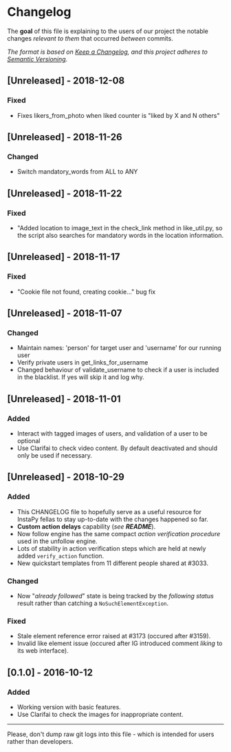 # Changelog
The **goal** of this file is explaining to the users of our project the notable changes _relevant to them_ that occurred _between_ commits.

_The format is based on [Keep a Changelog](https://keepachangelog.com/en/1.0.0/), and this project adheres to [Semantic Versioning](https://semver.org/spec/v2.0.0.html)_.

## [Unreleased] - 2018-12-08
### Fixed
- Fixes likers_from_photo when liked counter is "liked by X and N others"

## [Unreleased] - 2018-11-26
### Changed
- Switch mandatory_words from ALL to ANY

## [Unreleased] - 2018-11-22
### Fixed
- "Added location to image_text in the check_link method in like_util.py, so the script also searches for mandatory words in the location information.

## [Unreleased] - 2018-11-17
### Fixed
- "Cookie file not found, creating cookie..." bug fix

## [Unreleased] - 2018-11-07
### Changed
- Maintain names: 'person' for target user and 'username' for our running user
- Verify private users in get_links_for_username
- Changed behaviour of validate_username to check if a user is included in the blacklist. If yes will skip it and log why.


## [Unreleased] - 2018-11-01
### Added
- Interact with tagged images of users, and validation of a user to be optional
- Use Clarifai to check video content. By default deactivated and should only be used if necessary.

## [Unreleased] - 2018-10-29
### Added
- This CHANGELOG file to hopefully serve as a useful resource for InstaPy fellas to stay up-to-date with the changes happened so far.
- **Custom action delays** capability (_see **README**_).
- Now follow engine has the same compact _action verification procedure_ used in the unfollow engine.
- Lots of stability in action verification steps which are held at newly added `verify_action` function.
- New quickstart templates from 11 different people shared at #3033.

### Changed
- Now "_already followed_" state is being tracked by the _following status_ result rather than catching a `NoSuchElementException`.

### Fixed
- Stale element reference error raised at #3173 (occured after #3159).
- Invalid like element issue (occured after IG introduced comment _liking_ to its web interface).


## [0.1.0] - 2016-10-12
### Added
- Working version with basic features.
- Use Clarifai to check the images for inappropriate content.



---

Please, don't dump raw git logs into this file - which is intended for users rather than developers.
